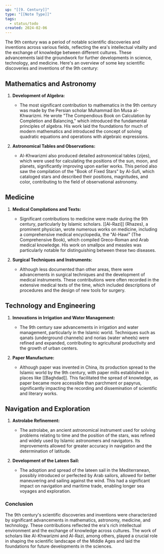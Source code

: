 ```yaml
---
up: "[[9. Century]]"
type: "[[Note Type]]"
tags:
  - status/todo
created: 2024-02-06
---
```

The 9th century was a period of notable scientific discoveries and inventions across various fields, reflecting the era's intellectual vitality and the exchange of knowledge between different cultures. These advancements laid the groundwork for further developments in science, technology, and medicine. Here's an overview of some key scientific discoveries and inventions of the 9th century:

## Mathematics and Astronomy

1. **Development of Algebra:**
   - The most significant contribution to mathematics in the 9th century was made by the Persian scholar Muhammad ibn Musa al-Khwarizmi. He wrote "The Compendious Book on Calculation by Completion and Balancing," which introduced the fundamental principles of algebra. His work laid the foundations for much of modern mathematics and introduced the concept of solving quadratic equations and operations with algebraic expressions.

2. **Astronomical Tables and Observations:**
   - Al-Khwarizmi also produced detailed astronomical tables (zijes), which were used for calculating the positions of the sun, moon, and planets, significantly improving upon earlier works. This period also saw the compilation of the "Book of Fixed Stars" by Al-Sufi, which cataloged stars and described their positions, magnitudes, and color, contributing to the field of observational astronomy.

## Medicine

1. **Medical Compilations and Texts:**
   - Significant contributions to medicine were made during the 9th century, particularly by Islamic scholars. [[Al-Razi]] (Rhazes), a prominent physician, wrote numerous works on medicine, including a comprehensive medical encyclopedia, the "Al-Hawi" (The Comprehensive Book), which compiled Greco-Roman and Arab medical knowledge. His work on smallpox and measles was particularly notable for distinguishing between these two diseases.

2. **Surgical Techniques and Instruments:**
   - Although less documented than other areas, there were advancements in surgical techniques and the development of medical instruments. These contributions were often recorded in the extensive medical texts of the time, which included descriptions of procedures and the design of new tools for surgery.

## Technology and Engineering

1. **Innovations in Irrigation and Water Management:**
   - The 9th century saw advancements in irrigation and water management, particularly in the Islamic world. Techniques such as qanats (underground channels) and norias (water wheels) were refined and expanded, contributing to agricultural productivity and the growth of urban centers.

2. **Paper Manufacture:**
   - Although paper was invented in China, its production spread to the Islamic world by the 9th century, with paper mills established in places like [[Baghdad]]. This facilitated the spread of knowledge, as paper became more accessible than parchment or papyrus, significantly impacting the recording and dissemination of scientific and literary works.

## Navigation and Exploration

1. **Astrolabe Refinement:**
   - The astrolabe, an ancient astronomical instrument used for solving problems relating to time and the position of the stars, was refined and widely used by Islamic astronomers and navigators. Its improvements allowed for greater accuracy in navigation and the determination of latitude.

2. **Development of the Lateen Sail:**
   - The adoption and spread of the lateen sail in the Mediterranean, possibly introduced or perfected by Arab sailors, allowed for better maneuvering and sailing against the wind. This had a significant impact on navigation and maritime trade, enabling longer sea voyages and exploration.

### Conclusion

The 9th century's scientific discoveries and inventions were characterized by significant advancements in mathematics, astronomy, medicine, and technology. These contributions reflected the era's rich intellectual environment and the exchange of knowledge across cultures. The work of scholars like Al-Khwarizmi and Al-Razi, among others, played a crucial role in shaping the scientific landscape of the Middle Ages and laid the foundations for future developments in the sciences.
